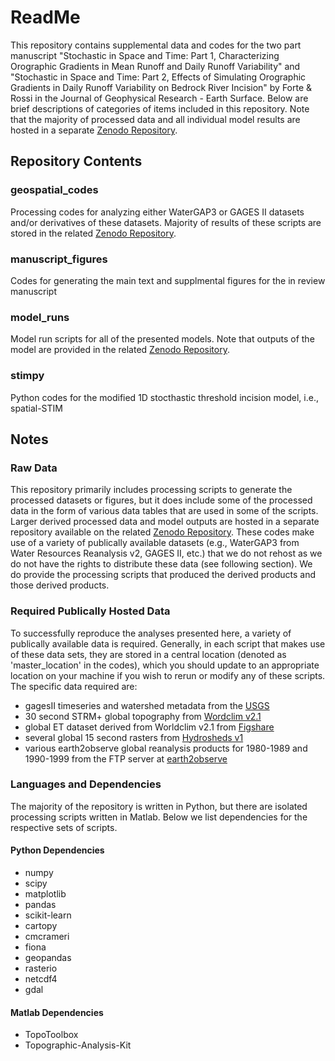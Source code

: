 # ReadMe #

This repository contains supplemental data and codes for the two part manuscript "Stochastic in Space and Time: Part 1, Characterizing Orographic Gradients in Mean Runoff and Daily Runoff Variability" and "Stochastic in Space and Time: Part 2, Effects of Simulating Orographic Gradients in Daily Runoff Variability on Bedrock River Incision" by Forte & Rossi in the Journal of Geophysical Research - Earth Surface. Below are brief descriptions of categories of items included in this repository. Note that the majority of processed data and all individual model results are hosted in a separate [Zenodo Repository](https://doi.org/10.5281/zenodo.7665887).

## Repository Contents
### geospatial_codes
Processing codes for analyzing either WaterGAP3 or GAGES II datasets and/or derivatives of these datasets. Majority of results of these scripts are stored in the related [Zenodo Repository](https://doi.org/10.5281/zenodo.7665887).
### manuscript_figures
Codes for generating the main text and supplmental figures for the in review manuscript
### model_runs
Model run scripts for all of the presented models. Note that outputs of the model are provided in the related [Zenodo Repository](https://doi.org/10.5281/zenodo.7665887).
### stimpy
Python codes for the modified 1D stocthastic threshold incision model, i.e., spatial-STIM

## Notes
### Raw Data
This repository primarily includes processing scripts to generate the processed datasets or figures, but it does include some of the processed data in the form of various data tables that are used in some of the scripts. Larger derived processed data and model outputs are hosted in a separate repository available on the related [Zenodo Repository](https://doi.org/10.5281/zenodo.7665887). These codes make use of a variety of publically available datasets (e.g., WaterGAP3 from Water Resources Reanalysis v2, GAGES II, etc.) that we do not rehost as we do not have the rights to distribute these data (see following section). We do provide the processing scripts that produced the derived products and those derived products.
### Required Publically Hosted Data
To successfully reproduce the analyses presented here, a variety of publically available data is required. Generally, in each script that makes use of these data sets, they are stored in a central location (denoted as 'master_location' in the codes), which you should update to an appropriate location on your machine if you wish to rerun or modify any of these scripts. The specific data required are:
* gagesII timeseries and watershed metadata from the [USGS](https://cmerwebmap.cr.usgs.gov/catalog/item/5788f619e4b0d27deb389055)
* 30 second STRM+ global topography from [Wordclim v2.1](https://www.worldclim.org/data/worldclim21.html)
* global ET dataset derived from Worldclim v2.1 from [Figshare](https://figshare.com/articles/dataset/Global_Aridity_Index_and_Potential_Evapotranspiration_ET0_Climate_Database_v2/7504448/4)
* several global 15 second rasters from [Hydrosheds v1](https://www.hydrosheds.org/hydrosheds-core-downloads)
* various earth2observe global reanalysis products for 1980-1989 and 1990-1999 from the FTP server at [earth2observe](http://www.earth2observe.eu/)
### Languages and Dependencies
The majority of the repository is written in Python, but there are isolated processing scripts written in Matlab. Below we list dependencies for the respective sets of scripts.
#### Python Dependencies
* numpy
* scipy
* matplotlib
* pandas
* scikit-learn
* cartopy
* cmcrameri
* fiona
* geopandas
* rasterio
* netcdf4
* gdal
#### Matlab Dependencies
* TopoToolbox
* Topographic-Analysis-Kit
